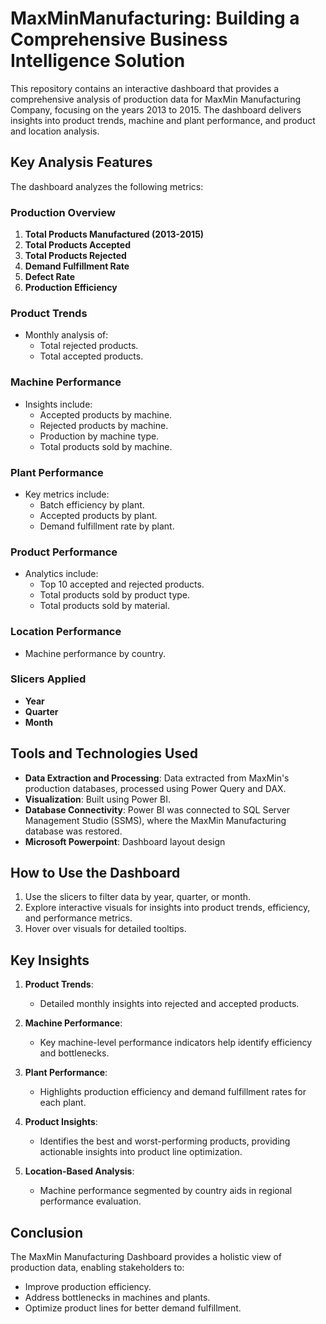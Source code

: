 # MaxMinManufacturing: Building a Comprehensive Business Intelligence Solution

This repository contains an interactive dashboard that provides a comprehensive analysis of production data for MaxMin Manufacturing Company, focusing on the years 2013 to 2015. The dashboard delivers insights into product trends, machine and plant performance, and product and location analysis.

## Key Analysis Features

The dashboard analyzes the following metrics:

### Production Overview
1. **Total Products Manufactured (2013-2015)**
2. **Total Products Accepted**
3. **Total Products Rejected**
4. **Demand Fulfillment Rate**
5. **Defect Rate**
6. **Production Efficiency**

### Product Trends
- Monthly analysis of:
  - Total rejected products.
  - Total accepted products.

### Machine Performance
- Insights include:
  - Accepted products by machine.
  - Rejected products by machine.
  - Production by machine type.
  - Total products sold by machine.

### Plant Performance
- Key metrics include:
  - Batch efficiency by plant.
  - Accepted products by plant.
  - Demand fulfillment rate by plant.

### Product Performance
- Analytics include:
  - Top 10 accepted and rejected products.
  - Total products sold by product type.
  - Total products sold by material.

### Location Performance
- Machine performance by country.

### Slicers Applied
- **Year**
- **Quarter**
- **Month**

## Tools and Technologies Used
- **Data Extraction and Processing**: Data extracted from MaxMin's production databases, processed using Power Query and DAX.
- **Visualization**: Built using Power BI.
- **Database Connectivity**: Power BI was connected to SQL Server Management Studio (SSMS), where the MaxMin Manufacturing database was restored.
- **Microsoft Powerpoint**: Dashboard layout design 

## How to Use the Dashboard
1. Use the slicers to filter data by year, quarter, or month.
2. Explore interactive visuals for insights into product trends, efficiency, and performance metrics.
3. Hover over visuals for detailed tooltips.

## Key Insights

1. **Product Trends**:
   - Detailed monthly insights into rejected and accepted products.

2. **Machine Performance**:
   - Key machine-level performance indicators help identify efficiency and bottlenecks.

3. **Plant Performance**:
   - Highlights production efficiency and demand fulfillment rates for each plant.

4. **Product Insights**:
   - Identifies the best and worst-performing products, providing actionable insights into product line optimization.

5. **Location-Based Analysis**:
   - Machine performance segmented by country aids in regional performance evaluation.

## Conclusion
The MaxMin Manufacturing Dashboard provides a holistic view of production data, enabling stakeholders to:
- Improve production efficiency.
- Address bottlenecks in machines and plants.
- Optimize product lines for better demand fulfillment.
